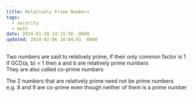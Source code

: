 ```yaml
---
title: Relatively Prime Numbers
tags:
  - security
  - math
date: 2024-01-28 14:15:56 -0600
updated: 2024-02-06 10:04:01 -0600
---
```


Two numbers are said to relatively prime, if their only common factor is 1  
If GCD(a, b) = 1 then a and b are relatively prime numbers  
They are also called co-prime numbers

The 2 numbers that are relatively prime need not be prime numbers  
e.g. 8 and 9 are co-prime even though neither of them is a prime number

